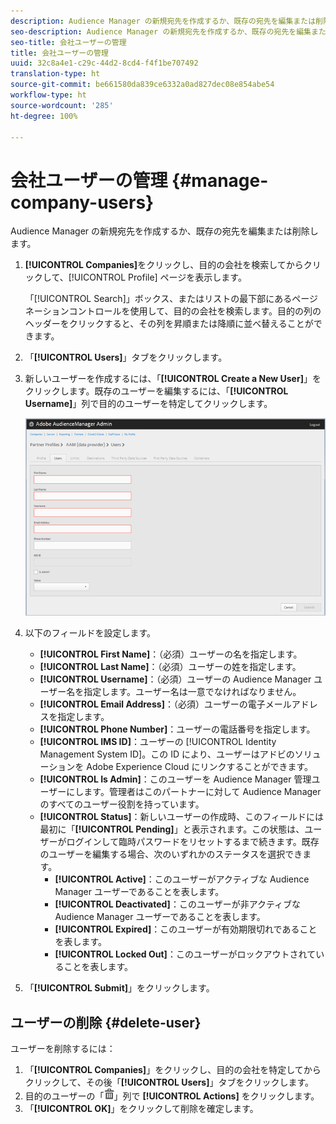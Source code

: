 ```yaml
---
description: Audience Manager の新規宛先を作成するか、既存の宛先を編集または削除します。
seo-description: Audience Manager の新規宛先を作成するか、既存の宛先を編集または削除します。
seo-title: 会社ユーザーの管理
title: 会社ユーザーの管理
uuid: 32c8a4e1-c29c-44d2-8cd4-f4f1be707492
translation-type: ht
source-git-commit: be661580da839ce6332a0ad827dec08e854abe54
workflow-type: ht
source-wordcount: '285'
ht-degree: 100%

---
```



# 会社ユーザーの管理 {#manage-company-users}

Audience Manager の新規宛先を作成するか、既存の宛先を編集または削除します。

<!-- t_manage_company_users.xml -->

1. **[!UICONTROL Companies]**&#x200B;をクリックし、目的の会社を検索してからクリックして、[!UICONTROL Profile] ページを表示します。

   「[!UICONTROL Search]」ボックス、またはリストの最下部にあるページネーションコントロールを使用して、目的の会社を検索します。目的の列のヘッダーをクリックすると、その列を昇順または降順に並べ替えることができます。
1. 「**[!UICONTROL Users]**」タブをクリックします。
1. 新しいユーザーを作成するには、「**[!UICONTROL Create a New User]**」をクリックします。既存のユーザーを編集するには、「**[!UICONTROL Username]**」列で目的のユーザーを特定してクリックします。

   ![](assets/users.png)

1. 以下のフィールドを設定します。

   * **[!UICONTROL First Name]**：（必須）ユーザーの名を指定します。
   * **[!UICONTROL Last Name]**：（必須）ユーザーの姓を指定します。
   * **[!UICONTROL Username]**：（必須）ユーザーの Audience Manager ユーザー名を指定します。ユーザー名は一意でなければなりません。
   * **[!UICONTROL Email Address]**：（必須）ユーザーの電子メールアドレスを指定します。
   * **[!UICONTROL Phone Number]**：ユーザーの電話番号を指定します。
   * **[!UICONTROL IMS ID]**：ユーザーの [!UICONTROL Identity Management System ID]。この ID により、ユーザーはアドビのソリューションを Adobe Experience Cloud にリンクすることができます。
   * **[!UICONTROL Is Admin]**：このユーザーを Audience Manager 管理ユーザーにします。管理者はこのパートナーに対して Audience Manager のすべてのユーザー役割を持っています。
   * **[!UICONTROL Status]**：新しいユーザーの作成時、このフィールドには最初に「**[!UICONTROL Pending]**」と表示されます。この状態は、ユーザーがログインして臨時パスワードをリセットするまで続きます。既存のユーザーを編集する場合、次のいずれかのステータスを選択できます。
      * **[!UICONTROL Active]**：このユーザーがアクティブな Audience Manager ユーザーであることを表します。
      * **[!UICONTROL Deactivated]**：このユーザーが非アクティブな Audience Manager ユーザーであることを表します。
      * **[!UICONTROL Expired]**：このユーザーが有効期限切れであることを表します。
      * **[!UICONTROL Locked Out]**：このユーザーがロックアウトされていることを表します。

1. 「**[!UICONTROL Submit]**」をクリックします。

## ユーザーの削除 {#delete-user}

ユーザーを削除するには：

1. 「**[!UICONTROL Companies]**」をクリックし、目的の会社を特定してからクリックして、その後「**[!UICONTROL Users]**」タブをクリックします。
1. 目的のユーザーの「![](assets/icon_delete.png)」列で **[!UICONTROL Actions]** をクリックします。
1. 「**[!UICONTROL OK]**」をクリックして削除を確定します。